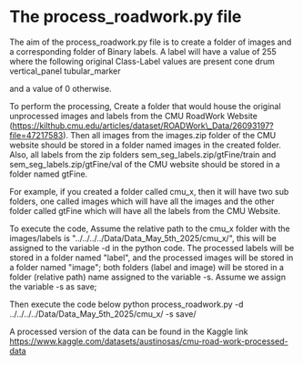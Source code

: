 # The process\_roadwork.py file

The aim of the process\_roadwork.py file is to create a folder of images and a corresponding folder of Binary labels. A label will have a value of 255 where the following original Class-Label values are present
cone
drum
vertical\_panel
tubular\_marker

and a value of 0 otherwise.

To perform the processing, Create a folder that would house the original unprocessed images and labels from the CMU RoadWork Website (https://kilthub.cmu.edu/articles/dataset/ROADWork\_Data/26093197?file=47217583). Then all images from the images.zip folder of the CMU website should be stored in a folder named images in the created folder. Also, all labels from the zip folders sem\_seg\_labels.zip/gtFine/train and sem\_seg\_labels.zip/gtFine/val of the CMU website should be stored in a folder named gtFine.

For example, if you created a folder called cmu\_x, then it will have two sub folders, one called images which will have all the images and the other folder called gtFine which will have all the labels from the CMU Website.



To execute the code,
Assume the relative path to the cmu\_x folder with the images/labels is "../../../../Data/Data\_May\_5th\_2025/cmu\_x/", this will be assigned to the variable -d in the python code.
The processed labels will be stored in a folder named "label", and the processed images will be stored in a folder named "image"; both folders (label and image) will be stored in a folder (relative path) name assigned to the variable -s. Assume we assign the variable -s as save;

Then execute the code below
python process\_roadwork.py -d ../../../../Data/Data\_May\_5th\_2025/cmu\_x/  -s save/



A processed version of the data can be found in the Kaggle link https://www.kaggle.com/datasets/austinosas/cmu-road-work-processed-data





